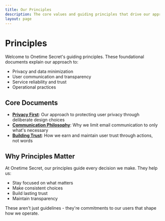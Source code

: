 ```yaml
---
title: Our Principles
description: The core values and guiding principles that drive our approach to privacy and security
layout: page
---
```


# Principles

Welcome to Onetime Secret's guiding principles. These foundational documents explain our approach to:

- Privacy and data minimization
- User communication and transparency
- Service reliability and trust
- Operational practices

## Core Documents

- **[Privacy First](/principles/privacy-first)**: Our approach to protecting user privacy through deliberate design choices
- **[Communication Philosophy](/principles/communication)**: Why we limit email communication to only what's necessary
- **[Building Trust](/principles/trust)**: How we earn and maintain user trust through actions, not words

## Why Principles Matter

At Onetime Secret, our principles guide every decision we make. They help us:

- Stay focused on what matters
- Make consistent choices
- Build lasting trust
- Maintain transparency

These aren't just guidelines - they're commitments to our users that shape how we operate.
